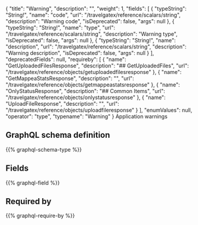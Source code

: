 {
  "title": "Warning",
  "description": "",
  "weight": 1,
  "fields": [
    {
      "typeString": "String!",
      "name": "code",
      "url": "/travelgatex/reference/scalars/string",
      "description": "Warning code",
      "isDeprecated": false,
      "args": null
    },
    {
      "typeString": "String!",
      "name": "type",
      "url": "/travelgatex/reference/scalars/string",
      "description": "Warning type",
      "isDeprecated": false,
      "args": null
    },
    {
      "typeString": "String!",
      "name": "description",
      "url": "/travelgatex/reference/scalars/string",
      "description": "Warning description",
      "isDeprecated": false,
      "args": null
    }
  ],
  "deprecatedFields": null,
  "requireby": [
    {
      "name": "GetUploadedFilesResponse",
      "description": "## GetUploadedFiles",
      "url": "/travelgatex/reference/objects/getuploadedfilesresponse"
    },
    {
      "name": "GetMappeaStatsResponse",
      "description": "",
      "url": "/travelgatex/reference/objects/getmappeastatsresponse"
    },
    {
      "name": "OnlyStatusResponse",
      "description": "## Common Items",
      "url": "/travelgatex/reference/objects/onlystatusresponse"
    },
    {
      "name": "UploadFileResponse",
      "description": "",
      "url": "/travelgatex/reference/objects/uploadfileresponse"
    }
  ],
  "enumValues": null,
  "operator": "type",
  "typename": "Warning"
}
Application warnings
## GraphQL schema definition

{{% graphql-schema-type %}}

## Fields

{{% graphql-field %}}

## Required by

{{% graphql-require-by %}}
